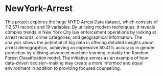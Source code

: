# NewYork-Arrest
This project explores the huge NYPD Arrest Data dataset, which consists of 112,571 records and 19 variables. By utilising modern techniques, it reveals complex trends in New York City law enforcement operations by looking at arrest records, crime categories, and geographical information. The analysis shows the potential of big data in offering detailed insights about arrest demographics, achieving an impressive 80.41% accuracy in gender prediction by utilising advanced machine learning, notably the Random Forest Classification model. The initiative serves as an example of how data-driven decision-making may create a more informed and equal environment in addition to providing focused counselling.
